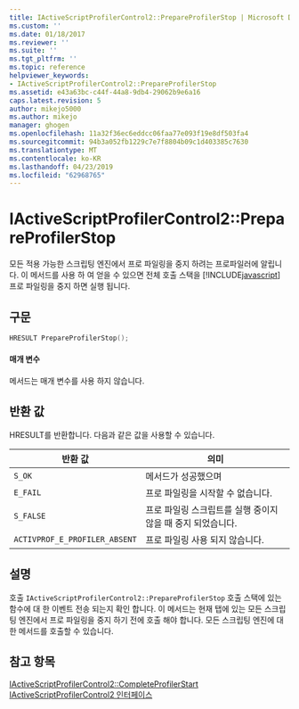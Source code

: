 ```yaml
---
title: IActiveScriptProfilerControl2::PrepareProfilerStop | Microsoft Docs
ms.custom: ''
ms.date: 01/18/2017
ms.reviewer: ''
ms.suite: ''
ms.tgt_pltfrm: ''
ms.topic: reference
helpviewer_keywords:
- IActiveScriptProfilerControl2::PrepareProfilerStop
ms.assetid: e43a63bc-c44f-44a8-9db4-29062b9e6a16
caps.latest.revision: 5
author: mikejo5000
ms.author: mikejo
manager: ghogen
ms.openlocfilehash: 11a32f36ec6eddcc06faa77e093f19e8df503fa4
ms.sourcegitcommit: 94b3a052fb1229c7e7f8804b09c1d403385c7630
ms.translationtype: MT
ms.contentlocale: ko-KR
ms.lasthandoff: 04/23/2019
ms.locfileid: "62968765"
---
```

# <a name="iactivescriptprofilercontrol2prepareprofilerstop"></a>IActiveScriptProfilerControl2::PrepareProfilerStop
모든 적용 가능한 스크립팅 엔진에서 프로 파일링을 중지 하려는 프로파일러에 알립니다. 이 메서드를 사용 하 여 얻을 수 있으면 전체 호출 스택을 [!INCLUDE[javascript](../../javascript/includes/javascript-md.md)] 프로 파일링을 중지 하면 실행 됩니다.  
  
## <a name="syntax"></a>구문  
  
```cpp
HRESULT PrepareProfilerStop();  
```  
  
#### <a name="parameters"></a>매개 변수  
 메서드는 매개 변수를 사용 하지 않습니다.  
  
## <a name="return-value"></a>반환 값  
 HRESULT를 반환합니다. 다음과 같은 값을 사용할 수 있습니다.  
  
|반환 값|의미|  
|------------------|-------------|  
|`S_OK`|메서드가 성공했으며|  
|`E_FAIL`|프로 파일링을 시작할 수 없습니다.|  
|`S_FALSE`|프로 파일링 스크립트를 실행 중이지 않을 때 중지 되었습니다.|  
|`ACTIVPROF_E_PROFILER_ABSENT`|프로 파일링 사용 되지 않습니다.|  
  
## <a name="remarks"></a>설명  
 호출 `IActiveScriptProfilerControl2::PrepareProfilerStop` 호출 스택에 있는 함수에 대 한 이벤트 전송 되는지 확인 합니다. 이 메서드는 현재 탭에 있는 모든 스크립팅 엔진에서 프로 파일링을 중지 하기 전에 호출 해야 합니다. 모든 스크립팅 엔진에 대 한 메서드를 호출할 수 있습니다.  
  
## <a name="see-also"></a>참고 항목  
 [IActiveScriptProfilerControl2::CompleteProfilerStart](../../winscript/reference/iactivescriptprofilercontrol2-completeprofilerstart.md)   
 [IActiveScriptProfilerControl2 인터페이스](../../winscript/reference/iactivescriptprofilercontrol2-interface.md)